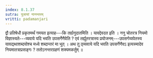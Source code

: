 ```yaml
---
index: 8.1.37
sutra: पूजायां नानन्तरम्
vritti: padamanjari
---
```


 द्वौ प्रतिषेधौ प्रकृतमर्थं गमयत इत्याह---कि तर्ह्यनुदातमिति । यावद्देवदत इति । ननु चोतरत्र नियमो विज्ञास्यते---व्यवाये यदि भवति उपसर्गेणैवेति ? एवं तर्ह्युतरत्रास्य प्रयोजनम्---उपसर्गव्यपेतस्य यावद्यथाशब्दयोश्च मध्ये शब्दान्तरं मा भूत् । अथ तु ठ्व्यवाये यदि भवति उपसर्गेणैवऽ इत्यस्मादेव नियमातत्राप्रसङ्गः ? ततोऽनन्तरग्रहणं शक्यमकर्तुम् ॥